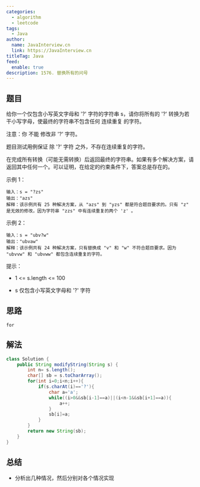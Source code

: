```yaml
---
categories: 
  - algorithm
  - leetcode
tags: 
  - Java
author: 
  name: JavaInterview.cn
  link: https://JavaInterview.cn
titleTag: Java
feed: 
  enable: true
description: 1576. 替换所有的问号
---
```


## 题目

给你一个仅包含小写英文字母和 '?' 字符的字符串 s，请你将所有的 '?' 转换为若干小写字母，使最终的字符串不包含任何 连续重复 的字符。

注意：你 不能 修改非 '?' 字符。

题目测试用例保证 除 '?' 字符 之外，不存在连续重复的字符。

在完成所有转换（可能无需转换）后返回最终的字符串。如果有多个解决方案，请返回其中任何一个。可以证明，在给定的约束条件下，答案总是存在的。



示例 1：

    输入：s = "?zs"
    输出："azs"
    解释：该示例共有 25 种解决方案，从 "azs" 到 "yzs" 都是符合题目要求的。只有 "z" 是无效的修改，因为字符串 "zzs" 中有连续重复的两个 'z' 。
示例 2：

    输入：s = "ubv?w"
    输出："ubvaw"
    解释：该示例共有 24 种解决方案，只有替换成 "v" 和 "w" 不符合题目要求。因为 "ubvvw" 和 "ubvww" 都包含连续重复的字符。


提示：

* 1 <= s.length <= 100

* s 仅包含小写英文字母和 '?' 字符

## 思路

    for

## 解法
```java
class Solution {
    public String modifyString(String s) {
        int n= s.length();
        char[] sb = s.toCharArray();
        for(int i=0;i<n;i++){
            if(s.charAt(i)=='?'){
                char a='a';
                while((i>0&&sb[i-1]==a)||(i<n-1&&sb[i+1]==a)){
                    a++;
                }
                sb[i]=a;
            }
        }
        return new String(sb);
    }
}

```

## 总结

- 分析出几种情况，然后分别对各个情况实现 
